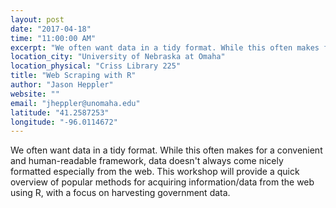 ```yaml
---
layout: post
date: "2017-04-18"
time: "11:00:00 AM"
excerpt: "We often want data in a tidy format. While this often makes for a convenient and human-readable framework, data doesn't always come nicely ..."
location_city: "University of Nebraska at Omaha"
location_physical: "Criss Library 225"
title: "Web Scraping with R"
author: "Jason Heppler"
website: ""
email: "jheppler@unomaha.edu"
latitude: "41.2587253"
longitude: "-96.0114672"
---
```


We often want data in a tidy format. While this often makes for a convenient and human-readable framework, data doesn't always come nicely formatted especially from the web. This workshop will provide a quick overview of popular methods for acquiring information/data from the web using R, with a focus on harvesting government data.



